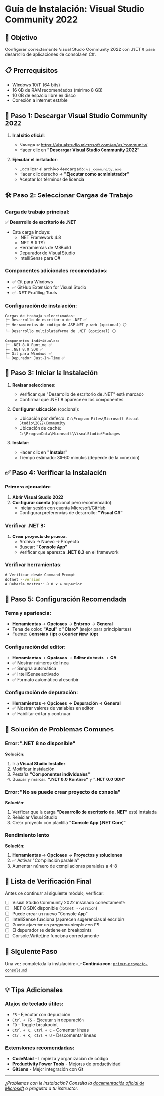 # Guía de Instalación: Visual Studio Community 2022

## 🎯 Objetivo
Configurar correctamente Visual Studio Community 2022 con .NET 8 para desarrollo de aplicaciones de consola en C#.

## 📋 Prerrequisitos
- Windows 10/11 (64 bits)
- 16 GB de RAM recomendados (mínimo 8 GB)
- 10 GB de espacio libre en disco
- Conexión a internet estable

## 🔧 Paso 1: Descargar Visual Studio Community 2022

1. **Ir al sitio oficial**:
   - Navega a: https://visualstudio.microsoft.com/es/vs/community/
   - Hacer clic en **"Descargar Visual Studio Community 2022"**

2. **Ejecutar el instalador**:
   - Localizar el archivo descargado: `vs_community.exe`
   - Hacer clic derecho → **"Ejecutar como administrador"**
   - Aceptar los términos de licencia

## 🛠️ Paso 2: Seleccionar Cargas de Trabajo

### Carga de trabajo principal:
✅ **Desarrollo de escritorio de .NET**
   - Esta carga incluye:
     - .NET Framework 4.8
     - .NET 8 (LTS)
     - Herramientas de MSBuild
     - Depurador de Visual Studio
     - IntelliSense para C#

### Componentes adicionales recomendados:
- ✅ Git para Windows
- ✅ GitHub Extension for Visual Studio
- ✅ .NET Profiling Tools

### Configuración de instalación:
```
Cargas de trabajo seleccionadas:
├─ Desarrollo de escritorio de .NET ✅
├─ Herramientas de código de ASP.NET y web (opcional) ⚪
└─ Desarrollo multiplataforma de .NET (opcional) ⚪

Componentes individuales:
├─ .NET 8.0 Runtime ✅
├─ .NET 8.0 SDK ✅
├─ Git para Windows ✅
└─ Depurador Just-In-Time ✅
```

## 🚀 Paso 3: Iniciar la Instalación

1. **Revisar selecciones**:
   - Verificar que "Desarrollo de escritorio de .NET" esté marcado
   - Confirmar que .NET 8 aparece en los componentes

2. **Configurar ubicación** (opcional):
   - Ubicación por defecto: `C:\Program Files\Microsoft Visual Studio\2022\Community`
   - Ubicación de caché: `C:\ProgramData\Microsoft\VisualStudio\Packages`

3. **Instalar**:
   - Hacer clic en **"Instalar"**
   - Tiempo estimado: 30-60 minutos (depende de la conexión)

## ✅ Paso 4: Verificar la Instalación

### Primera ejecución:
1. **Abrir Visual Studio 2022**
2. **Configurar cuenta** (opcional pero recomendado):
   - Iniciar sesión con cuenta Microsoft/GitHub
   - Configurar preferencias de desarrollo: **"Visual C#"**

### Verificar .NET 8:
1. **Crear proyecto de prueba**:
   - Archivo → Nuevo → Proyecto
   - Buscar: **"Console App"**
   - Verificar que aparezca **.NET 8.0** en el framework

### Verificar herramientas:
```cmd
# Verificar desde Command Prompt
dotnet --version
# Debería mostrar: 8.0.x o superior
```

## 🎨 Paso 5: Configuración Recomendada

### Tema y apariencia:
- **Herramientas** → **Opciones** → **Entorno** → **General**
- Tema de color: **"Azul"** o **"Claro"** (mejor para principiantes)
- Fuente: **Consolas 11pt** o **Courier New 10pt**

### Configuración del editor:
- **Herramientas** → **Opciones** → **Editor de texto** → **C#**
- ✅ Mostrar números de línea
- ✅ Sangría automática
- ✅ IntelliSense activado
- ✅ Formato automático al escribir

### Configuración de depuración:
- **Herramientas** → **Opciones** → **Depuración** → **General**
- ✅ Mostrar valores de variables en editor
- ✅ Habilitar editar y continuar

## 🐛 Solución de Problemas Comunes

### Error: ".NET 8 no disponible"
**Solución**:
1. Ir a **Visual Studio Installer**
2. Modificar instalación
3. Pestaña **"Componentes individuales"**
4. Buscar y marcar: **".NET 8.0 Runtime"** y **".NET 8.0 SDK"**

### Error: "No se puede crear proyecto de consola"
**Solución**:
1. Verificar que la carga **"Desarrollo de escritorio de .NET"** esté instalada
2. Reiniciar Visual Studio
3. Crear proyecto con plantilla **"Console App (.NET Core)"**

### Rendimiento lento
**Solución**:
1. **Herramientas** → **Opciones** → **Proyectos y soluciones**
2. ✅ Activar "Compilación paralela"
3. Aumentar número de compilaciones paralelas a 4-8

## 📝 Lista de Verificación Final

Antes de continuar al siguiente módulo, verificar:

- [ ] Visual Studio Community 2022 instalado correctamente
- [ ] .NET 8 SDK disponible (`dotnet --version`)
- [ ] Puede crear un nuevo "Console App"
- [ ] IntelliSense funciona (aparecen sugerencias al escribir)
- [ ] Puede ejecutar un programa simple con F5
- [ ] El depurador se detiene en breakpoints
- [ ] Console.WriteLine funciona correctamente

## 🎯 Siguiente Paso

Una vez completada la instalación:
👉 **Continúa con**: [`primer-proyecto-console.md`](primer-proyecto-console.md)

---

## 💡 Tips Adicionales

### Atajos de teclado útiles:
- `F5` - Ejecutar con depuración
- `Ctrl + F5` - Ejecutar sin depuración
- `F9` - Toggle breakpoint
- `Ctrl + K, Ctrl + C` - Comentar líneas
- `Ctrl + K, Ctrl + U` - Descomentar líneas

### Extensiones recomendadas:
- **CodeMaid** - Limpieza y organización de código
- **Productivity Power Tools** - Mejoras de productividad
- **GitLens** - Mejor integración con Git

---

*¿Problemas con la instalación? Consulta la [documentación oficial de Microsoft](https://docs.microsoft.com/es-es/visualstudio/install/) o pregunta a tu instructor.*
